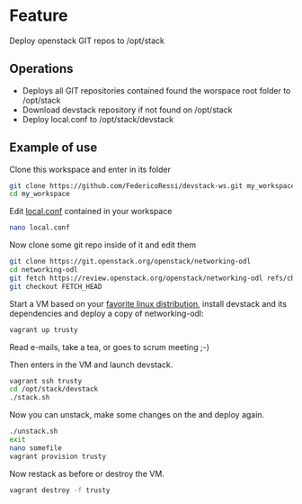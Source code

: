 # Feature

Deploy openstack GIT repos to /opt/stack

## Operations
* Deploys all GIT repositories contained found the worspace root folder to /opt/stack
* Download devstack repository if not found on /opt/stack
* Deploy local.conf to /opt/stack/devstack

## Example of use

Clone this workspace and enter in its folder
```bash
git clone https://github.com/FedericoRessi/devstack-ws.git my_workspace
cd my_workspace
```

Edit [local.conf](../../local.conf) contained in your workspace
```bash
nano local.conf
```

Now clone some git repo inside of it and edit them
```bash
git clone https://git.openstack.org/openstack/networking-odl
cd networking-odl
git fetch https://review.openstack.org/openstack/networking-odl refs/changes/12/215612/23
git checkout FETCH_HEAD
```

Start a VM based on your [favorite linux distribution](linux-distributions.md), install devstack and its dependencies and deploy a copy of networking-odl:
```bash
vagrant up trusty
```

Read e-mails, take a tea, or goes to scrum meeting ;-)

Then enters in the VM and launch devstack.
```bash
vagrant ssh trusty
cd /opt/stack/devstack
./stack.sh
```

Now you can unstack, make some changes on the and deploy again.
```bash
./unstack.sh
exit
nano somefile
vagrant provision trusty
```

Now restack as before or destroy the VM.
```bash
vagrant destroy -f trusty
```
